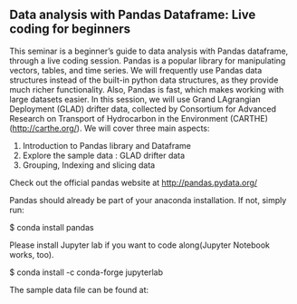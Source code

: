 ## Data analysis with Pandas Dataframe: Live coding for beginners
This seminar is a beginner’s guide to data analysis with Pandas dataframe, through a live coding session. Pandas is a popular library for manipulating vectors, tables, and time series. We will frequently use Pandas data structures instead of the built-in python data structures, as they provide much richer functionality. Also, Pandas is fast, which makes working with large datasets easier.  In this session, we will use Grand LAgrangian Deployment (GLAD) drifter data, collected by Consortium for Advanced Research on Transport of Hydrocarbon in the Environment (CARTHE)(http://carthe.org/). We will cover three main aspects:
1. Introduction to Pandas library and Dataframe 
2. Explore the sample data : GLAD drifter data
3. Grouping, Indexing and slicing data

Check out the official pandas website at http://pandas.pydata.org/

Pandas should already be part of your anaconda installation. If not, simply run:

$ conda install pandas

Please install Jupyter lab if you want to code along(Jupyter Notebook works, too). 

$ conda install -c conda-forge jupyterlab

The sample data file can be found at: 
